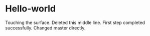 # Hello-world
Touching the surface.
Deleted this middle line.
First step completed successfully.
Changed master directly.
